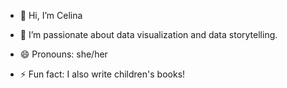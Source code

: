 - 👋 Hi, I’m Celina
- 👀 I’m passionate about data visualization and data storytelling.

- 😄 Pronouns: she/her
- ⚡ Fun fact: I also write children's books!

<!---
virgowolf/virgowolf is a ✨ special ✨ repository because its `README.md` (this file) appears on your GitHub profile.
You can click the Preview link to take a look at your changes.
--->
